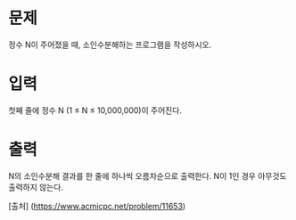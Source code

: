 # 문제
정수 N이 주어졌을 때, 소인수분해하는 프로그램을 작성하시오.

# 입력
첫째 줄에 정수 N (1 ≤ N ≤ 10,000,000)이 주어진다.

# 출력
N의 소인수분해 결과를 한 줄에 하나씩 오름차순으로 출력한다. N이 1인 경우 아무것도 출력하지 않는다.

[출처] (https://www.acmicpc.net/problem/11653)
